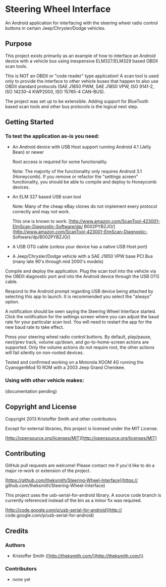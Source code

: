 # Steering Wheel Interface

An Android application for interfacing with the steering wheel radio
control buttons in certain Jeep/Chrysler/Dodge vehicles.

## Purpose

This project exists primarily as an example of how to interface an
Android device with a vehicle bus using inexpensive ELM327/ELM329 based
OBDII scan tools.

This is NOT an OBDII or "code reader" type application! A scan tool is
used only to provide the interface to other vehicle buses that happen 
to also use OBDII standard protocols (SAE J1850 PWM, SAE J1850 VPW, 
ISO 9141-2, ISO 14230-4 KWP2000, ISO 15765-4 CAN-BUS).

The project was set up to be extensible. Adding support for BlueTooth 
based scan tools and other bus protocols is the logical next step.

## Getting Started

### To test the application as-is you need:

+	An Android device with USB Host support running Android 4.1 (Jelly
	Bean) or newer

	Root access is required for some functionality.
	
	Note: The majority of the functionality only requires
	Android 3.1 (Honeycomb). If you remove or refactor the "settings screen"
	functionality, you should be able to compile and deploy to Honeycomb
	devices.

+	An ELM 327 based USB scan tool
	
	Note: Many of the cheap eBay clones do not implement every protocol 
	correctly and may not work.
	
	This one is known to work:
	[http://www.amazon.com/ScanTool-423001-ElmScan-Diagnostic-Software/dp/
	B002PYBZJO/](http://www.amazon.com/ScanTool-423001-ElmScan-Diagnostic-
	Software/dp/B002PYBZJO/)

+	A USB OTG cable	(unless your device has a native USB Host port)

+	A Jeep/Chrysler/Dodge vehicle with a SAE J1850 VPW base PCI Bus
	(many late 90's through mid 2000's models)

Compile and deploy the application. Plug the scan tool into the vehicle
via the OBDII diagnostic port and into the Android device through the
USB OTG cable. 

Respond to the Android prompt regarding USB device being attached by 
selecting this app to launch. It is recommended you select the "always" 
option.

A notification should be seen saying the Steering Wheel Interface started. 
Click the notification for the settings screen where you can adjust the 
baud rate for your particular scan tool. You will need to restart the app 
for the new baud rate to take effect.

Press your steering wheel radio control buttons. By default, play/pause, 
next/prev track, volume up/down, and go-to-home-screen actions are
supported. Only the volume actions do not require root, the other actions 
will fail silently on non-rooted devices.

Tested and confirmed working on a Motorola XOOM 4G running the 
CyanogenMod 10 ROM with a 2003 Jeep Grand Cherokee.

### Using with other vehicle makes:

(documentation pending)

## Copyright and License

Copyright 2013 Kristoffer Smith and other contributors

Except for external libraries, this project is licensed under 
the MIT License.

[http://opensource.org/licenses/MIT](http://opensource.org/licenses/MIT)

## Contributing

GitHub pull requests are welcome! Please contact me if you'd like to do
a major re-work or extension of the project.

[https://github.com/theksmith/Steering-Wheel-Interface](https://
github.com/theksmith/Steering-Wheel-Interface)

This project uses the usb-serial-for-android library. A source code
branch is currently referenced instead of the bin as a minor fix was
required. 

[http://code.google.com/p/usb-serial-for-android](http://
code.google.com/p/usb-serial-for-android)

## Credits

### Authors

+ Kristoffer Smith ([http://theksmith.com/](http://theksmith.com/))

### Contributors

+ none yet
